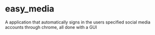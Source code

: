 # easy_media
A application that automatically signs in the users specified social media accounts through chrome, all done with a GUI

